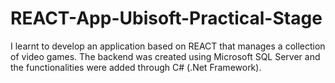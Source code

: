 # REACT-App-Ubisoft-Practical-Stage
I learnt to develop an application based on REACT that
manages a collection of video games. The backend was
created using Microsoft SQL Server and the functionalities
were added through C# (.Net Framework).
